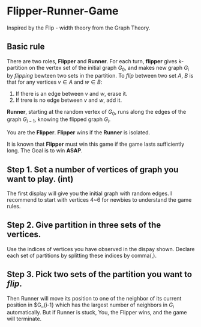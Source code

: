 # Flipper-Runner-Game
Inspired by the Flip - width theory from the Graph Theory.

## Basic rule
There are two roles, **Flipper** and **Runner**.
For each turn, **flipper** gives k-partition on the vertex set of the initial graph $G_0$, and makes new graph $G_i$ by *flipping* bewteen two sets in the partition.
To *flip* between two set $A$, $B$ is that for any vertices $v \in A$ and $w \in B$:
1. If there is an edge between $v$ and $w$, erase it.
2. If trere is no edge between $v$ and $w$, add it.

**Runner**, starting at the random vertex of $G_0$, runs along the edges of the graph $G_{i-1}$, knowing the flipped graph $G_i$.


You are the **Flipper**.
**Flipper** wins if the **Runner** is isolated.

It is known that **Flipper** must win this game if the game lasts sufficiently long.
The Goal is to win **ASAP**.


## Step 1. Set a number of vertices of graph you want to play. (int)
The first display will give you the initial graph with random edges.
I recommend to start with vertices 4~6 for newbies to understand the game rules.

## Step 2. Give partition in three sets of the vertices.
Use the indices of vertices you have observed in the dispay shown.
Declare each set of partitions by splitting these indices by comma(,).

## Step 3. Pick two sets of the partition you want to *flip*.
Then Runner will move its position to one of the neighbor of its current position in $G_{i-1} which has the largest number of neighbors in $G_i$ automatically.
But if Runner is stuck, You, the Flipper wins, and the game will terminate.

